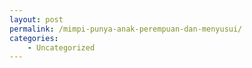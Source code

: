 ```yaml
---
layout: post
permalink: /mimpi-punya-anak-perempuan-dan-menyusui/
categories:
    - Uncategorized
---
```


